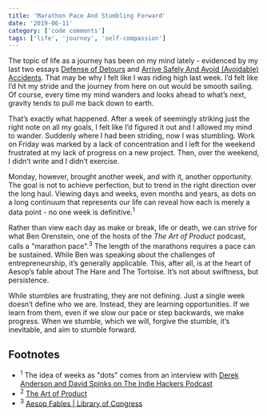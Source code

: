```yaml
---
title: 'Marathon Pace And Stumbling Forward'
date: '2019-06-11'
category: ['code comments']
tags: ['life', 'journey', 'self-compassion']
---
```


The topic of life as a journey has been on my mind lately - evidenced by my last two essays [Defense of Detours](https://www.stephencharlesweiss.com/2019-06-04/in-defense-of-detours/) and [Arrive Safely And Avoid (Avoidable) Accidents](https://www.stephencharlesweiss.com/2019-05-27/quickly-stop-part-1-avoid-avoidable/). That may be why I felt like I was riding high last week. I’d felt like I’d hit my stride and the journey from here on out would be smooth sailing. Of course, every time my mind wanders and looks ahead to what’s next, gravity tends to pull me back down to earth.

That’s exactly what happened. After a week of seemingly striking just the right note on all my goals, I felt like I’d figured it out and I allowed my mind to wander. Suddenly where I had been striding, now I was stumbling. Work on Friday was marked by a lack of concentration and I left for the weekend frustrated at my lack of progress on a new project. Then, over the weekend, I didn’t write and I didn’t exercise.

Monday, however, brought another week, and with it, another opportunity. The goal is not to achieve perfection, but to trend in the right direction over the long haul. Viewing days and weeks, even months and years, as dots on a long continuum that represents our life can reveal how each is merely a data point - no one week is definitive.<sup>1</sup>

Rather than view each day as make or break, life or death, we can strive for what Ben Orenstein, one of the hosts of the _The Art of Product_ podcast, calls a "marathon pace".<sup>3</sup> The length of the marathons requires a pace can be sustained. While Ben was speaking about the challenges of entrepreneurship, it’s generally applicable. This, after all, is at the heart of Aesop’s fable about The Hare and The Tortoise. It’s not about swiftness, but persistence.

While stumbles are frustrating, they are not defining. Just a single week doesn’t define who we are. Instead, they are learning opportunities. If we learn from them, even if we slow our pace or step backwards, we make progress. When we stumble, which we will, forgive the stumble, it’s inevitable, and aim to stumble forward.

## Footnotes

-   <sup>1</sup> The idea of weeks as "dots" comes from an interview with [Derek Anderson and David Spinks on The Indie Hackers Podcast](https://overcast.fm/+JmiO_SRQc/57:26)
-   <sup>2</sup> [The Art of Product](https://artofproductpodcast.com/)
-   <sup>3</sup> [Aesop Fables | Library of Congress](http://www.read.gov/aesop/025.html)
